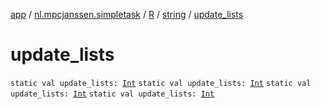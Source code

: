 [app](../../../index.md) / [nl.mpcjanssen.simpletask](../../index.md) / [R](../index.md) / [string](index.md) / [update_lists](.)

# update_lists

`static val update_lists: `[`Int`](https://kotlinlang.org/api/latest/jvm/stdlib/kotlin/-int/index.html)
`static val update_lists: `[`Int`](https://kotlinlang.org/api/latest/jvm/stdlib/kotlin/-int/index.html)
`static val update_lists: `[`Int`](https://kotlinlang.org/api/latest/jvm/stdlib/kotlin/-int/index.html)
`static val update_lists: `[`Int`](https://kotlinlang.org/api/latest/jvm/stdlib/kotlin/-int/index.html)